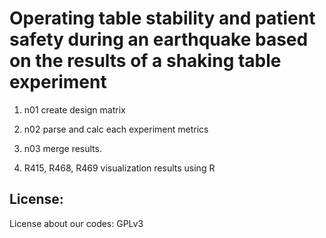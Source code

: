 # Operating table stability and patient safety during an earthquake based on the results of a shaking table experiment

1. n01 create design matrix

2. n02 parse and calc each experiment metrics

3. n03 merge results.

4. R415, R468, R469 visualization results using R


## License: 
License about our codes: GPLv3